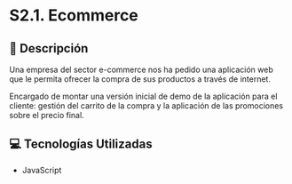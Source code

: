 # S2.1. Ecommerce

## 📄 Descripción

Una empresa del sector e-commerce nos ha pedido una aplicación web que le permita ofrecer la compra de sus productos a través de internet.

Encargado de montar una versión inicial de demo de la aplicación para el cliente: gestión del carrito de la compra y la aplicación de las promociones sobre el precio final.



## 💻 Tecnologías Utilizadas

- JavaScript
